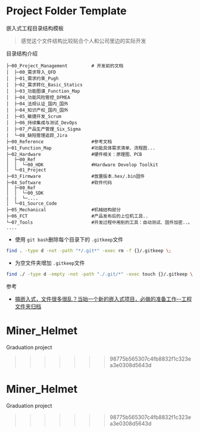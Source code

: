 
# Project Folder Template

嵌入式工程目录结构模板

> 感觉这个文件结构比较贴合个人和公司里边的实际开发

目录结构介绍

```
├─00_Project_Management			# 开发前的文档
│  ├─00_需求导入_QFD
│  ├─01_需求约束_Pugh
│  ├─02_需求转化_Basic_Statics
│  ├─03_功能图谱_Function_Map
│  ├─04_功能风险管控_DFMEA
│  ├─04_法规认证_国内_国外
│  ├─04_知识产权_国内_国外
│  ├─05_敏捷开发_Scrum
│  ├─06_持续集成与测试_DevOps
│  ├─07_产品生产管理_Six_Sigma
│  └─08_缺陷管理追踪_Jira
├─00_Reference					#参考文档
├─01_Function_Map				#功能具体需求清单、流程图...
├─02_Hardware					#硬件相关：原理图、PCB
│  ├─00_Ref
│  │  └─00_HDK					#Hardware Develop Toolkit
│  └─01_Project
├─03_Firmware					#放置版本.hex/.bin固件
├─04_Software					#软件代码
│  ├─00_Ref
│  │  └─00_SDK
|  |  └─....
│  └─01_Source_Code
├─05_Mechanical					#机械结构部分
├─06_FCT						#产品发布后的上位机工具..
└─07_Tools						#开发过程中用到的工具：自动测试、固件加密..。
....
```

- 使用 `git bash`删除每个目录下的 `.gitkeep`文件

```bash
find . -type d -not -path "*/.git*" -exec rm -f {}/.gitkeep \;

```

- 为空文件夹增加 `.gitkeep`文件

```bash
find ./ -type d -empty -not -path "./.git/*" -exec touch {}/.gitkeep \;
```

参考

- [搞嵌入式，文件很多很乱？当始一个新的嵌入式项目，必做的准备工作--工程文件夹归档](https://www.bilibili.com/video/BV1E1421i7wJ/)


# Miner_Helmet

Graduation project

>>>>>>> 98775b565307c4fb8832f1c323ea3e0308d5643d
>>>>>>>
>>>>>>>
>>>>>>
>>>>>
>>>>
>>>
>>

# Miner_Helmet

Graduation project

>>>>>>> 98775b565307c4fb8832f1c323ea3e0308d5643d
>>>>>>>
>>>>>>
>>>>>
>>>>
>>>
>>
